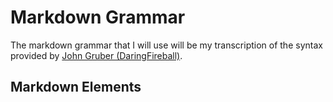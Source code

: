 # Markdown Grammar

The markdown grammar that I will use will be my transcription of the
syntax provided by [John Gruber
(DaringFireball)](http://daringfireball.net/projects/markdown/syntax).

## Markdown Elements


